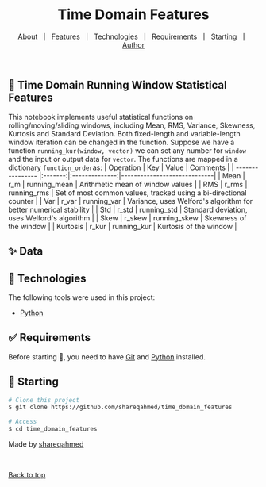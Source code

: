 <h1 align="center">Time Domain Features</h1>



<p align="center">
  <a href="#dart-about">About</a> &#xa0; | &#xa0; 
  <a href="#sparkles-features">Features</a> &#xa0; | &#xa0;
  <a href="#rocket-technologies">Technologies</a> &#xa0; | &#xa0;
  <a href="#white_check_mark-requirements">Requirements</a> &#xa0; | &#xa0;
  <a href="#checkered_flag-starting">Starting</a> &#xa0; | &#xa0;
  <a href="https://github.com/shareqahmed" target="_blank">Author</a>
</p>

<br>

## :dart: Time Domain Running Window Statistical Features  ##
This notebook implements useful statistical functions on rolling/moving/sliding windows, including Mean, RMS, Variance, Skewness, Kurtosis and Standard Deviation. Both fixed-length and variable-length window iteration can be changed in the function. Suppose we have a function `running_kur(window, vector)` we can set any number for `window` and the input or output data for `vector`. The functions are mapped in a dictionary `function_order`as:
| Operation        | Key     | Value          | Comments |
| ---------------- |:-------:|:--------------:|-----------------------------|
| Mean             | r_m     | running_mean   | Arithmetic mean of window values |
| RMS              | r_rms   | running_rms    | Set of most common values, tracked using a bi-directional counter |
| Var              | r_var   | running_var    | Variance, uses Welford's algorithm for better numerical stability |
| Std              | r_std   | running_std    | Standard deviation, uses Welford's algorithm |
| Skew             | r_skew  | running_skew   | Skewness of the window |
| Kurtosis         | r_kur   | running_kur    | Kurtosis of the window |


## :sparkles: Data  ##



## :rocket: Technologies ##

The following tools were used in this project:

- [Python](https://www.python.org/)


## :white_check_mark: Requirements ##

Before starting :checkered_flag:, you need to have [Git](https://git-scm.com) and [Python](https://www.python.org/) installed.

## :checkered_flag: Starting ##

```bash
# Clone this project
$ git clone https://github.com/shareqahmed/time_domain_features

# Access
$ cd time_domain_features

```

Made by <a href="https://github.com/shareqahmed" target="_blank">shareqahmed</a>

&#xa0;

<a href="#top">Back to top</a>
